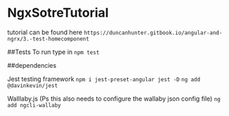 # NgxSotreTutorial

tutorial can be found here
`https://duncanhunter.gitbook.io/angular-and-ngrx/3.-test-homecomponent`

##Tests
To run type in `npm test`

##dependencies

Jest testing framework
`npm i jest-preset-angular jest -D`
`ng add @davinkevin/jest`

Walllaby.js (Ps this also needs to configure the wallaby json config file)
`ng add ngcli-wallaby`

